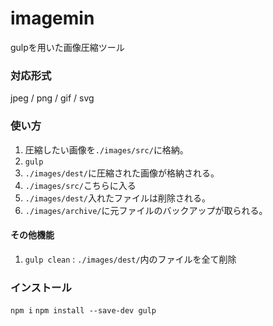 # imagemin
gulpを用いた画像圧縮ツール

### 対応形式
jpeg / png / gif / svg

### 使い方
1. 圧縮したい画像を`./images/src/`に格納。
1. `gulp`
1. `./images/dest/`に圧縮された画像が格納される。
1. `./images/src/`こちらに入る
1. `./images/dest/`入れたファイルは削除される。
1. `./images/archive/`に元ファイルのバックアップが取られる。

#### その他機能
1. `gulp clean` : `./images/dest/`内のファイルを全て削除

### インストール
`npm i`
`npm install --save-dev gulp`
